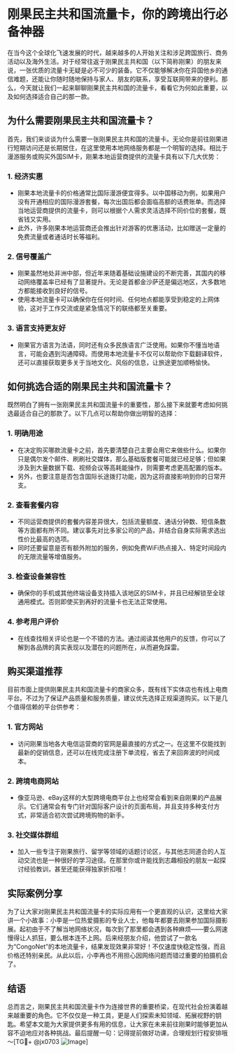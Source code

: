 # 刚果民主共和国流量卡，你的跨境出行必备神器

在当今这个全球化飞速发展的时代，越来越多的人开始关注和涉足跨国旅行、商务活动以及海外生活。对于经常往返于刚果民主共和国（以下简称刚果）的朋友来说，一张优质的流量卡无疑是必不可少的装备。它不仅能够解决你在异国他乡的通信难题，还能让你随时随地保持与家人、朋友的联系，享受互联网带来的便利。那么，今天就让我们一起来聊聊刚果民主共和国的流量卡，看看它为何如此重要，以及如何选择适合自己的那一款。

## 为什么需要刚果民主共和国流量卡？

首先，我们来谈谈为什么需要一张刚果民主共和国的流量卡。无论你是前往刚果进行短期访问还是长期居住，在这里使用本地网络服务都是一个明智的选择。相比于漫游服务或购买外国SIM卡，刚果本地运营商提供的流量卡具有以下几大优势：

### 1. **经济实惠**
   - 刚果本地流量卡的价格通常比国际漫游便宜得多。以中国移动为例，如果用户没有开通相应的国际漫游套餐，每次出国后都会面临高额的话费账单。而选择当地运营商提供的流量卡，则可以根据个人需求灵活选择不同价位的套餐，既省钱又实用。
   - 此外，许多刚果本地运营商还会推出针对游客的优惠活动，比如赠送一定量的免费流量或者通话时长等福利。

### 2. **信号覆盖广**
   - 刚果虽然地处非洲中部，但近年来随着基础设施建设的不断完善，其国内的移动网络覆盖率已经有了显著提升。无论是首都金沙萨还是偏远地区，大多数地方都能接收到良好的信号。
   - 使用本地流量卡可以确保你在任何时间、任何地点都能享受到稳定的上网体验，这对于工作交流或是紧急情况下的联络都至关重要。

### 3. **语言支持更友好**
   - 刚果官方语言为法语，同时还有众多民族语言广泛使用。如果你不懂当地语言，可能会遇到沟通障碍。而使用本地流量卡不仅可以帮助你下载翻译软件，还可以直接获取更多关于当地文化、风俗的信息，让旅途更加顺畅愉快。

## 如何挑选合适的刚果民主共和国流量卡？

既然明白了拥有一张刚果民主共和国流量卡的重要性，那么接下来就要考虑如何挑选最适合自己的那款了。以下几点可以帮助你做出明智的选择：

### 1. **明确用途**
   - 在决定购买哪款流量卡之前，首先要清楚自己主要会用它来做些什么。如果你只是偶尔发个邮件、刷刷社交媒体，那么基础版套餐可能就已经足够；但如果涉及到大量数据下载、视频会议等高耗能操作，则需要考虑更高配置的版本。
   - 另外，也要注意是否包含国际长途拨打功能，因为这将直接影响到你的日常开支。

### 2. **查看套餐内容**
   - 不同运营商提供的套餐内容差异很大，包括流量额度、通话分钟数、短信条数等方面都有所不同。建议事先对比多家公司的产品，并结合自身实际需求选出性价比最高的选项。
   - 同时还要留意是否有额外附加的服务，例如免费WiFi热点接入、特定时间段内的无限流量等增值服务。

### 3. **检查设备兼容性**
   - 确保你的手机或其他终端设备支持插入该地区的SIM卡，并且已经解锁至全球通用模式。否则即使买到再好的流量卡也无法正常使用。

### 4. **参考用户评价**
   - 在线查找相关评论也是一个不错的方法。通过阅读其他用户的反馈，你可以了解到各品牌的真实表现以及潜在的问题所在，从而避免踩雷。

## 购买渠道推荐

目前市面上提供刚果民主共和国流量卡的商家众多，既有线下实体店也有线上电商平台。不过为了保证产品质量和服务质量，建议优先选择正规渠道购买。以下是几个值得信赖的平台供参考：

### 1. **官方网站**
   - 访问刚果当地各大电信运营商的官网是最直接的方式之一。在这里不仅能找到最新的促销信息，还可以在线完成注册下单流程，省去了来回奔波的时间成本。

### 2. **跨境电商网站**
   - 像亚马逊、eBay这样的大型跨境电商平台上也经常会看到来自刚果的产品展示。它们通常会有专门针对国际客户设计的页面布局，并且支持多种支付方式，非常适合初次尝试跨境购物的新手。

### 3. **社交媒体群组**
   - 加入一些专注于刚果旅行、留学等领域的话题讨论区，与其他志同道合的人互动交流也是一种很好的学习途径。在那里你或许能找到志趣相投的朋友一起探讨经验教训，甚至还能获得独家折扣哦！

## 实际案例分享

为了让大家对刚果民主共和国流量卡的实际应用有一个更直观的认识，这里给大家讲一个小故事：小李是一位热爱摄影的专业人士，他每年都要去刚果参加国际摄影展。起初由于不了解当地网络状况，每次到了那里都会遇到各种麻烦——要么网速慢得让人抓狂，要么根本连不上网。后来经朋友介绍，他尝试了一款名为“CongoNet”的本地流量卡，结果发现效果非常好！不仅速度快稳定性强，而且价格还特别亲民。从此以后，小李再也不用担心因网络问题而错过重要的拍摄机会了。

## 结语

总而言之，刚果民主共和国流量卡作为连接世界的重要桥梁，在现代社会扮演着越来越重要的角色。它不仅仅是一种工具，更是人们探索未知领域、拓展视野的钥匙。希望本文能为大家提供更多有用的信息，让大家在未来前往刚果时能够更加从容不迫地应对各种挑战。最后提醒一句：记得提前做好功课，合理规划行程安排哦～[TG💪+ @jx0703 ![Image](https://github.com/user-attachments/assets/dbca1d08-cadb-493c-b0ec-ad6f7a83f270)]